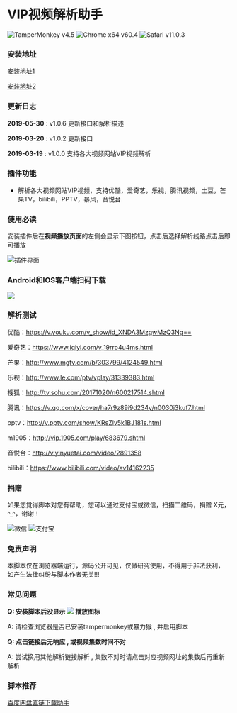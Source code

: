 # VIP视频解析助手
![TamperMonkey v4.5](https://img.shields.io/badge/TamperMonkey-v4.8-brightgreen.svg) ![Chrome x64 v60.4](https://img.shields.io/badge/Chrome%20x64-v73.0-brightgreen.svg) ![Safari v11.0.3](https://img.shields.io/badge/Safari%20-v12.0-brightgreen.svg)


### 安装地址
[安装地址1](https://greasyfork.org/zh-CN/scripts/380568)

[安装地址2](https://openuserjs.org/scripts/syhyz1990/VIP视频解析助手)

### 更新日志
**2019-05-30** : v1.0.6 更新接口和解析描述

**2019-03-20** : v1.0.2 更新接口

**2019-03-19** : v1.0.0 支持各大视频网站VIP视频解析

### 插件功能
- 解析各大视频网站VIP视频，支持优酷，爱奇艺，乐视，腾讯视频，土豆，芒果TV，bilibili，PPTV，暴风，音悦台

### 使用必读

安装插件后在**视频播放页面**的左侧会显示下图按钮，点击后选择解析线路点击后即可播放

![插件界面](https://i.loli.net/2019/05/04/5ccc6e8139a12.jpg)

### Android和IOS客户端扫码下载
![](https://i.loli.net/2019/05/04/5ccc6e7fddce9.jpg)

### 解析测试

优酷：https://v.youku.com/v_show/id_XNDA3MzgwMzQ3Ng==

爱奇艺：https://www.iqiyi.com/v_19rro4u4ms.html

芒果：http://www.mgtv.com/b/303799/4124549.html

乐视：http://www.le.com/ptv/vplay/31339383.html

搜狐：http://tv.sohu.com/20171020/n600217514.shtml

腾讯：https://v.qq.com/x/cover/ha7r9z89i9d234y/n0030j3kuf7.html

pptv：http://v.pptv.com/show/KRsZlv5k1BJ181s.html

m1905：http://vip.1905.com/play/683679.shtml

音悦台：http://v.yinyuetai.com/video/2891358

bilibili：https://www.bilibili.com/video/av14162235

### 捐赠
如果您觉得脚本对您有帮助，您可以通过支付宝或微信，扫描二维码，捐赠 X元，^_^，谢谢！
 
![微信](https://i.loli.net/2019/05/04/5ccc6d088bc31.jpg) ![支付宝](https://i.loli.net/2019/05/04/5ccc6d08a22f7.jpg)

### 免责声明 
本脚本仅在浏览器端运行，源码公开可见，仅做研究使用，不得用于非法获利， 如产生法律纠纷与脚本作者无关!!!

### 常见问题
**Q: 安装脚本后没显示 ![](http://ww1.sinaimg.cn/large/4db689e3ly1g1f2hhtq5uj201r01d0f9.jpg) 播放图标**

A: 请检查浏览器是否已安装tampermonkey或暴力猴 , 并启用脚本

**Q: 点击链接后无响应 , 或视频集数时间不对**

A: 尝试换用其他解析链接解析 , 集数不对时请点击对应视频网址的集数后再重新解析


### 脚本推荐
[百度网盘直链下载助手](https://greasyfork.org/zh-CN/scripts/39504)
